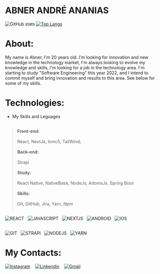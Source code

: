 # ABNER ANDRÉ ANANIAS


![GitHub stats](https://github-readme-stats.vercel.app/api?username=abnerndr&show_icons=true&theme=dark)
[![Top Langs](https://github-readme-stats.vercel.app/api/top-langs/?username=abnerndr&layout=compact&theme=dark)](https://github.com/abnerndr/github-readme-stats)





# About:
My name is Abner, I'm 20 years old. I'm looking for innovation and new knowledge in the technology market, I'm always looking to evolve my knowledge and skills, I'm looking for a job in the technology area. I'm starting to study "Software Engineering" this year 2022, and I intend to commit myself and bring innovation and results to this area. See below for some of my skills.

# Technologies:
* My Skills and Leguages<br><br>
> **Front-end:**<br><br>
> React, NextJs, Ionic5, TailWind;<br><br>
**Back-end:**<br><br>
> Strapi<br><br>
**Study:**<br><br>
>React Native, NativeBase, NodeJs, AdonisJs, Spring Boot<br><br>
**Skills:**<br><br>
> Git, GitHub, Jira, Yarn, Npm<br><br>

![REACT](https://img.icons8.com/color/60/react-native.png)&nbsp;&nbsp;
![JAVASCRIPT](https://img.icons8.com/color/60/javascript--v1.png)&nbsp;&nbsp;
![NEXTJS](https://cdn1.iconfinder.com/data/icons/akar-vol-1/24/nextjs-fill-60.png)&nbsp;&nbsp;
![ANDROID](https://cdn3.iconfinder.com/data/icons/logos-brands-3/24/logo_brand_brands_logos_android-60.png)&nbsp;&nbsp;
![IOS](https://cdn0.iconfinder.com/data/icons/flat-round-system/512/iOS-60.png)<br><br>

![GIT](https://cdn3.iconfinder.com/data/icons/social-media-2169/24/social_media_social_media_logo_git-60.png)&nbsp;&nbsp;
![STRAPI](https://i.im.ge/2022/07/25/FDGtmm.png)&nbsp;&nbsp;
![NODEJS](https://cdn4.iconfinder.com/data/icons/logos-and-brands/512/233_Node_Js_logo-60.png)&nbsp;&nbsp;
![YARN](https://cdn.icon-icons.com/icons2/2699/PNG/64/yarnpkg_logo_icon_170667.png)


# My Contacts:

[![Instagram](https://cdn1.iconfinder.com/data/icons/unicons-line-vol-4/24/instagram-60.png)](https://www.instagram.com/abner.ananias/)&nbsp;&nbsp;&nbsp;
[![Linkendin](https://cdn4.iconfinder.com/data/icons/social-media-logos-6/512/56-linkedin-48.png)](https://www.linkedin.com/in/abner-andre-ananias/)&nbsp;&nbsp;&nbsp;
[![Gmail](https://cdn4.iconfinder.com/data/icons/logo-brand/512/gmail_google_mail_email-60.png)](mailto:abnerndr.dev@gmail.com)&nbsp;&nbsp;&nbsp;




